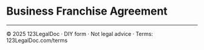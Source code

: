 # Business Franchise Agreement

---

© 2025 123LegalDoc · DIY form · Not legal advice · Terms: 123LegalDoc.com/terms
